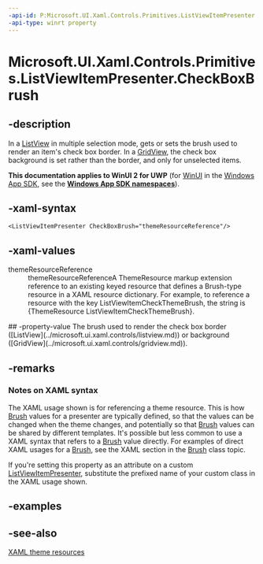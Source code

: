 ```yaml
---
-api-id: P:Microsoft.UI.Xaml.Controls.Primitives.ListViewItemPresenter.CheckBoxBrush
-api-type: winrt property
---
```


<!-- Property syntax
public Windows.UI.Xaml.Media.Brush CheckBoxBrush { get;  set; }
-->

# Microsoft.UI.Xaml.Controls.Primitives.ListViewItemPresenter.CheckBoxBrush

## -description
In a [ListView](../microsoft.ui.xaml.controls/listview.md) in multiple selection mode, gets or sets the brush used to render an item's check box border. In a [GridView](../microsoft.ui.xaml.controls/gridview.md), the check box background is set rather than the border, and only for unselected items.

**This documentation applies to WinUI 2 for UWP** (for [WinUI](/windows/apps/winui/winui3/) in the [Windows App SDK](/windows/apps/windows-app-sdk/), see the **[Windows App SDK namespaces](/windows/windows-app-sdk/api/winrt/)**).

## -xaml-syntax
```xaml
<ListViewItemPresenter CheckBoxBrush="themeResourceReference"/>

```


## -xaml-values
<dl><dt>themeResourceReference</dt><dd>themeResourceReferenceA ThemeResource markup extension reference to an existing keyed resource that defines a Brush-type resource in a XAML resource dictionary. For example, to reference a resource with the key ListViewItemCheckThemeBrush, the string is {ThemeResource ListViewItemCheckThemeBrush}.</dd>
</dl>
## -property-value
The brush used to render the check box border ([ListView](../microsoft.ui.xaml.controls/listview.md)) or background ([GridView](../microsoft.ui.xaml.controls/gridview.md)).

## -remarks
### Notes on XAML syntax

The XAML usage shown is for referencing a theme resource. This is how [Brush](../microsoft.ui.xaml.media/brush.md) values for a presenter are typically defined, so that the values can be changed when the theme changes, and potentially so that [Brush](../microsoft.ui.xaml.media/brush.md) values can be shared by different templates. It's possible but less common to use a XAML syntax that refers to a [Brush](../microsoft.ui.xaml.media/brush.md) value directly. For examples of direct XAML usages for a [Brush](../microsoft.ui.xaml.media/brush.md), see the XAML section in the [Brush](../microsoft.ui.xaml.media/brush.md) class topic.

If you're setting this property as an attribute on a custom [ListViewItemPresenter](listviewitempresenter.md), substitute the prefixed name of your custom class in the XAML usage shown.

## -examples

## -see-also
[XAML theme resources](/windows/uwp/controls-and-patterns/xaml-theme-resources)

